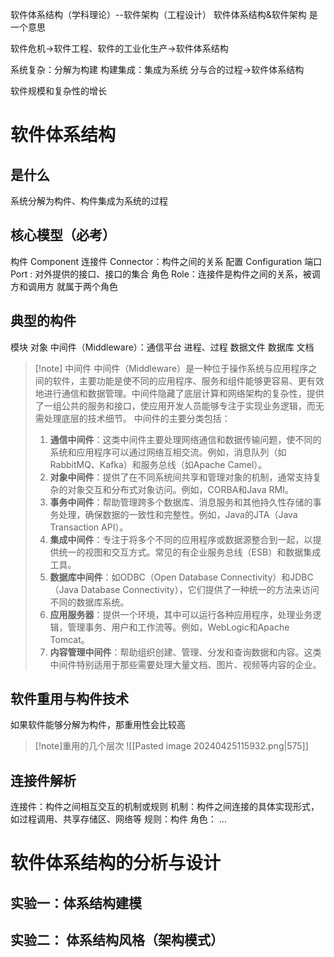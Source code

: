 软件体系结构（学科理论）--软件架构（工程设计）
软件体系结构&软件架构 是一个意思

软件危机->软件工程、软件的工业化生产->软件体系结构

系统复杂：分解为构建
构建集成：集成为系统
分与合的过程->软件体系结构

软件规模和复杂性的增长

# 软件体系结构
## 是什么
系统分解为构件、构件集成为系统的过程

## 核心模型（必考）
构件 Component
连接件 Connector：构件之间的关系
配置 Configuration
端口 Port : 对外提供的接口、接口的集合
角色 Role：连接件是构件之间的关系，被调方和调用方 就属于两个角色

## 典型的构件
模块
对象
中间件（Middleware）：通信平台
进程、过程
数据文件
数据库
文档

>[!note] 中间件
>中间件（Middleware）是一种位于操作系统与应用程序之间的软件，主要功能是使不同的应用程序、服务和组件能够更容易、更有效地进行通信和数据管理。中间件隐藏了底层计算和网络架构的复杂性，提供了一组公共的服务和接口，使应用开发人员能够专注于实现业务逻辑，而无需处理底层的技术细节。
中间件的主要分类包括：
>1. **通信中间件**：这类中间件主要处理网络通信和数据传输问题，使不同的系统和应用程序可以通过网络互相交流。例如，消息队列（如RabbitMQ、Kafka）和服务总线（如Apache Camel）。
>2. **对象中间件**：提供了在不同系统间共享和管理对象的机制，通常支持复杂的对象交互和分布式对象访问。例如，CORBA和Java RMI。
>3. **事务中间件**：帮助管理跨多个数据库、消息服务和其他持久性存储的事务处理，确保数据的一致性和完整性。例如，Java的JTA（Java Transaction API）。
>4. **集成中间件**：专注于将多个不同的应用程序或数据源整合到一起，以提供统一的视图和交互方式。常见的有企业服务总线（ESB）和数据集成工具。
>5. **数据库中间件**：如ODBC（Open Database Connectivity）和JDBC（Java Database Connectivity），它们提供了一种统一的方法来访问不同的数据库系统。
>6. **应用服务器**：提供一个环境，其中可以运行各种应用程序，处理业务逻辑，管理事务、用户和工作流等。例如，WebLogic和Apache Tomcat。
>7. **内容管理中间件**：帮助组织创建、管理、分发和查询数据和内容。这类中间件特别适用于那些需要处理大量文档、图片、视频等内容的企业。


## 软件重用与构件技术
如果软件能够分解为构件，那重用性会比较高


>[!note]重用的几个层次
>![[Pasted image 20240425115932.png|575]]

## 连接件解析
连接件：构件之间相互交互的机制或规则
机制：构件之间连接的具体实现形式，如过程调用、共享存储区、网络等
规则：构件
角色：
...

# 软件体系结构的分析与设计

## 实验一：体系结构建模


## 实验二： 体系结构风格（架构模式） 